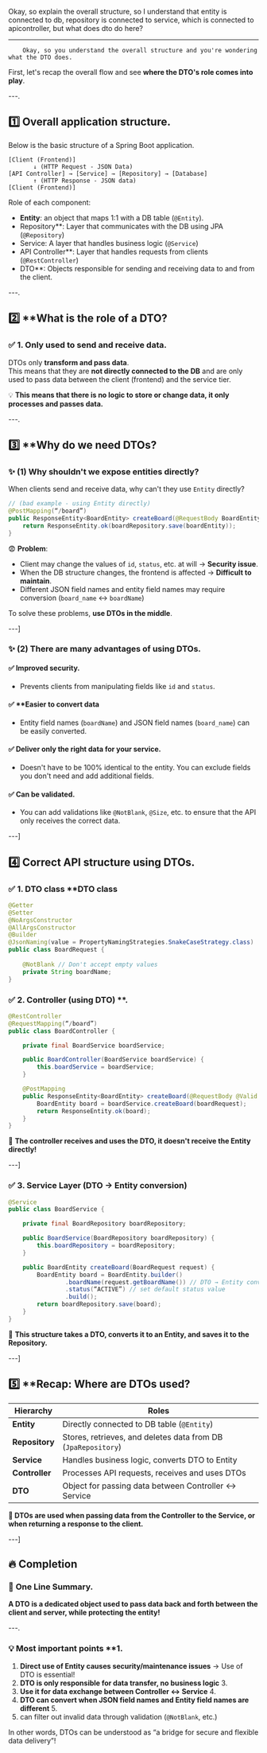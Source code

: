 Okay, so explain the overall structure, so I understand that entity is connected to db, repository is connected to service, which is connected to apicontroller, but what does dto do here?


---

        Okay, so you understand the overall structure and you're wondering what the DTO does.  
First, let's recap the overall flow and see **where the DTO's role comes into play**.

---.

## 1️⃣ **Overall application structure**.
Below is the basic structure of a Spring Boot application.

```
[Client (Frontend)]
       ↓ (HTTP Request - JSON Data)
[API Controller] → [Service] → [Repository] → [Database]
       ↑ (HTTP Response - JSON data)
[Client (Frontend)]
```

Role of each component:
- **Entity**: an object that maps 1:1 with a DB table (`@Entity`).
- Repository**: Layer that communicates with the DB using JPA (`@Repository`)
- Service: A layer that handles business logic (`@Service`)
- API Controller**: Layer that handles requests from clients (`@RestController`)
- DTO**: Objects responsible for sending and receiving data to and from the client.

---.

## 2️⃣ **What is the role of a DTO?
### ✅ **1. Only used to send and receive data**.
DTOs only **transform and pass data**.  
This means that they are **not directly connected to the DB** and are only used to pass data between the client (frontend) and the service tier.

💡 **This means that there is no logic to store or change data, it only processes and passes data.**

---.

## 3️⃣ **Why do we need DTOs?
### ✨ **(1) Why shouldn't we expose entities directly**?
When clients send and receive data, why can't they use `Entity` directly?

```java
// (bad example - using Entity directly)
@PostMapping(“/board”)
public ResponseEntity<BoardEntity> createBoard(@RequestBody BoardEntity boardEntity) {
    return ResponseEntity.ok(boardRepository.save(boardEntity));
}
```
😨 **Problem**:
- Client may change the values of `id`, `status`, etc. at will → **Security issue**.
- When the DB structure changes, the frontend is affected → **Difficult to maintain**.
- Different JSON field names and entity field names may require conversion (`board_name` ↔ `boardName`)

To solve these problems, **use DTOs in the middle**.

---]

### ✨ **(2) There are many advantages of using DTOs**.
#### ✅ **Improved security**.
- Prevents clients from manipulating fields like `id` and `status`.

#### ✅ **Easier to convert data
- Entity field names (`boardName`) and JSON field names (`board_name`) can be easily converted.

#### ✅ **Deliver only the right data for your service**.
- Doesn't have to be 100% identical to the entity. You can exclude fields you don't need and add additional fields.

#### ✅ **Can be validated**.
- You can add validations like `@NotBlank`, `@Size`, etc. to ensure that the API only receives the correct data.

---]

## 4️⃣ **Correct API structure using DTOs**.
### ✅ **1. DTO class** **DTO class
```java
@Getter
@Setter
@NoArgsConstructor
@AllArgsConstructor
@Builder
@JsonNaming(value = PropertyNamingStrategies.SnakeCaseStrategy.class)
public class BoardRequest {
    
    @NotBlank // Don't accept empty values
    private String boardName;
}
```

### ✅ **2. Controller (using DTO)** **.
```java
@RestController
@RequestMapping(“/board”)
public class BoardController {

    private final BoardService boardService;

    public BoardController(BoardService boardService) {
        this.boardService = boardService;
    }

    @PostMapping
    public ResponseEntity<BoardEntity> createBoard(@RequestBody @Valid BoardRequest boardRequest) {
        BoardEntity board = boardService.createBoard(boardRequest);
        return ResponseEntity.ok(board);
    }
}
````
📌 **The controller receives and uses the DTO, it doesn't receive the Entity directly!**

---]

### ✅ **3. Service Layer (DTO → Entity conversion)**
```java
@Service
public class BoardService {

    private final BoardRepository boardRepository;

    public BoardService(BoardRepository boardRepository) {
        this.boardRepository = boardRepository;
    }

    public BoardEntity createBoard(BoardRequest request) {
        BoardEntity board = BoardEntity.builder()
                .boardName(request.getBoardName()) // DTO → Entity conversion
                .status(“ACTIVE”) // set default status value
                .build();
        return boardRepository.save(board);
    }
}
````
📌 **This structure takes a DTO, converts it to an Entity, and saves it to the Repository.**

---]

## 5️⃣ **Recap: Where are DTOs used?
| Hierarchy | Roles |
|---|---|
| **Entity** | Directly connected to DB table (`@Entity`) |
| **Repository** | Stores, retrieves, and deletes data from DB (`JpaRepository`) |
| **Service** | Handles business logic, converts DTO to Entity |
| **Controller** | Processes API requests, receives and uses DTOs |
| **DTO** | Object for passing data between Controller ↔ Service |

**📌 DTOs are used when passing data from the Controller to the Service, or when returning a response to the client.**

---]

## 🔥 **Completion**
### 🚀 **One Line Summary**.
**A DTO is a dedicated object used to pass data back and forth between the client and server, while protecting the entity!**

---.
### **💡 Most important points** **1.
1. **Direct use of Entity causes security/maintenance issues** → Use of DTO is essential!
2. **DTO is only responsible for data transfer, no business logic** 3.
3. **Use it for data exchange between Controller ↔ Service** 4.
4. **DTO can convert when JSON field names and Entity field names are different** 5.
5. can filter out invalid data through validation (`@NotBlank`, etc.)

In other words, DTOs can be understood as “a bridge for secure and flexible data delivery”!